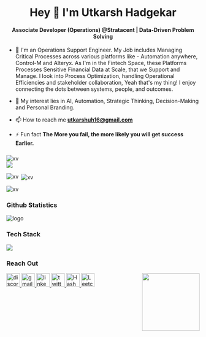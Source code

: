 <h1 align="center">Hey 👋 I'm Utkarsh Hadgekar</h1>
<h4 align="center"> Associate Developer (Operations) @Stratacent | Data-Driven Problem Solving
</h4>


- 🔭 I'm an Operations Support Engineer. My Job includes Managing Critical Processes across various platforms like - Automation anywhere, Control-M and Alteryx. As I'm in the Fintech Space, these Platforms Processes Sensitive Financial Data at Scale, that we Support and Manage. I look into Process Optimization, handling Operational Efficiencies and stakeholder collaboration, Yeah that's my thing! I enjoy connecting the dots between systems, people, and outcomes.

- 🌱 My interest lies in AI, Automation, Strategic Thinking, Decision-Making and Personal Branding.

- 📫 How to reach me **utkarshuh16@gmail.com**

- ⚡ Fun fact **The More you fail, the more likely you will get success Earlier.**

###
<p align="left"> 
  <img src="https://komarev.com/ghpvc/?username=utkarsh-1602&label=Profile%20views&color=0e75b6&style=flat" alt="xv" /> 
  <img src="https://img.shields.io/github/stars/utkarsh-1602?affiliations=OWNER&color=%23ffe411&label=github%20stars&logo=github&logoColor=%23fffFF&style=flat" style="margin: 0 auto; display: block;" />
</p>
<p><img align="left" src="https://github-readme-stats.vercel.app/api/top-langs?username=utkarsh-1602&show_icons=true&locale=en&layout=compact" alt="xv" /></p>
<p>&nbsp;<img align="center" src="https://github-readme-stats.vercel.app/api?username=utkarsh-1602&show_icons=true&locale=en" alt="xv" /></p>
<p><img align="center" src="https://github-readme-streak-stats.herokuapp.com/?user=utkarsh-1602&" alt="xv" /></p>
<h3 align="left">Github Statistics</h3>
<p align="left"><img src="https://github-profile-trophy.vercel.app/?username=utkarsh-1602&theme=discord&column=8&margin-w=10&margin-h=10" alt="logo" /></p>

###  Tech Stack 

 <a href="https://skillicons.dev" align="center">
    <img align="center" src="https://skillicons.dev/icons?i=typescript,c,cpp,py,java,html,css,bootstrap,tailwind,js,react,nextjs,nodejs,express,mysql,postgres,mongodb,git,github,firebase,appwrite,ps,figma,discord,vite,linux,docker,redux,solidity" />
  </a>


### Reach Out

<img align="right" height="150" src="https://media.tenor.com/5UGuQ1T3DDsAAAAC/naruto-anime.gif"  />

<div align="left">
  <a href="utkarsh#9835" target="_blank">
    <img src="https://img.shields.io/static/v1?message=utkarsh9835&logo=discord&label=&color=7289DA&logoColor=white&labelColor=&style=for-the-badge" height="35" alt="discord logo"  />
  </a>
  <a href="utkarshuh16@gmail.com" target="_blank">
    <img src="https://img.shields.io/static/v1?message=utkarshuh16@gmail.com&logo=gmail&label=&color=D14836&logoColor=white&labelColor=&style=for-the-badge" height="35" alt="gmail logo"  />
  </a>
  <a href="https://www.linkedin.com/in/utkarsh-hadgekar-9a0b411a5/" target="_blank">
    <img src="https://img.shields.io/static/v1?message=LinkedIn&logo=linkedin&label=&color=0077B5&logoColor=white&labelColor=&style=for-the-badge" height="35" alt="linkedin logo"  />
  </a>
  <a href="https://twitter.com/hey_utkarshh" target="_blank">
    <img src="https://img.shields.io/static/v1?message=Twitter&logo=twitter&label=&color=1DA1F2&logoColor=white&labelColor=&style=for-the-badge" height="35" alt="twitter logo"  />
  </a>
<a href="https://hashnode.com/@utkarshAI" target="_blank">
<img src="https://img.shields.io/badge/Hashnode-2962FF?style=for-the-badge&logo=hashnode&logoColor=white" height="35" alt="Hashnode logo"  />
</a>
<a href="https://leetcode.com/utkarsh_uh/" target="_blank">
<img src="https://img.shields.io/badge/LeetCode-000000?style=for-the-badge&logo=LeetCode&logoColor=#d16c06" height="35" alt="Leetcode logo"  />
</a>
</div>

###

<br clear="both">
